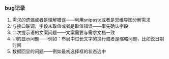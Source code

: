 ### bug记录
1. 需求的遗漏或者是理解错误——利用snipaste或者是思维导图分解需求
2. 与接口联调，字段未取值或者是取值错误——事先确认字段
3. 二次提示语的文案问题——文案需要与需求文档一致
4. UI的显示问题——例如：布局中过长文字的换行或者是缩略问题，比如说日期时间
5. 数据回显的问题——例如最初选择框的状态选中
